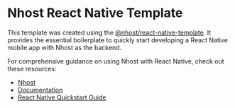 # Nhost React Native Template

This template was created using the [@nhost/react-native-template](https://www.npmjs.com/package/@nhost/react-native-template). It provides the essential boilerplate to quickly start developing a React Native mobile app with Nhost as the backend.

For comprehensive guidance on using Nhost with React Native, check out these resources:

- [Nhost](https://nhost.io)
- [Documentation](https://docs.nhost.io)
- [React Native Quickstart Guide](https://docs.nhost.io/guides/quickstarts/react-native)